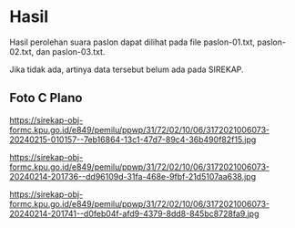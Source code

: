 # Hasil

Hasil perolehan suara paslon dapat dilihat pada file paslon-01.txt, paslon-02.txt, dan paslon-03.txt.

Jika tidak ada, artinya data tersebut belum ada pada SIREKAP.

## Foto C Plano

https://sirekap-obj-formc.kpu.go.id/e849/pemilu/ppwp/31/72/02/10/06/3172021006073-20240215-010157--7eb16864-13c1-47d7-89c4-36b490f82f15.jpg

https://sirekap-obj-formc.kpu.go.id/e849/pemilu/ppwp/31/72/02/10/06/3172021006073-20240214-201736--dd96109d-31fa-468e-9fbf-21d5107aa638.jpg

https://sirekap-obj-formc.kpu.go.id/e849/pemilu/ppwp/31/72/02/10/06/3172021006073-20240214-201741--d0feb04f-afd9-4379-8dd8-845bc8728fa9.jpg

